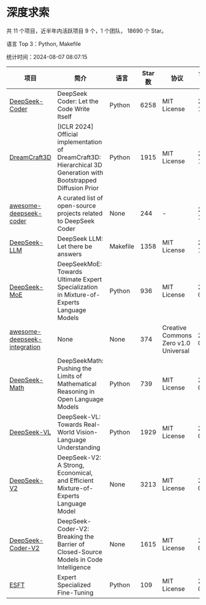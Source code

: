 # 深度求索

共 11 个项目，近半年内活跃项目 9 个，1 个团队， 18690 个 Star。

语言 Top 3：Python, Makefile

统计时间：2024-08-07 08:07:15

| 项目 | 简介 | 语言 | Star 数 | 协议 | 创建时间 | 最后更新时间 | 最后提交时间 |
| --- | --- | --- | --- | --- | --- | --- | --- |
| [DeepSeek-Coder](https://github.com/deepseek-ai/DeepSeek-Coder) | DeepSeek Coder: Let the Code Write Itself | Python | 6258 | MIT License | 2023-10-20 | 2024-08-07 | 2024-05-21 |
| [DreamCraft3D](https://github.com/deepseek-ai/DreamCraft3D) | [ICLR 2024] Official implementation of DreamCraft3D: Hierarchical 3D Generation with Bootstrapped Diffusion Prior | Python | 1915 | MIT License | 2023-10-23 | 2024-08-06 | 2024-06-09 |
| [awesome-deepseek-coder](https://github.com/deepseek-ai/awesome-deepseek-coder) | A curated list of open-source projects related to DeepSeek Coder | None | 244 | - | 2023-11-06 | 2024-08-02 | 2024-04-03 |
| [DeepSeek-LLM](https://github.com/deepseek-ai/DeepSeek-LLM) | DeepSeek LLM: Let there be answers | Makefile | 1358 | MIT License | 2023-11-29 | 2024-08-07 | 2024-02-04 |
| [DeepSeek-MoE](https://github.com/deepseek-ai/DeepSeek-MoE) | DeepSeekMoE: Towards Ultimate Expert Specialization in Mixture-of-Experts Language Models | Python | 936 | MIT License | 2024-01-02 | 2024-08-07 | 2024-01-16 |
| [awesome-deepseek-integration](https://github.com/deepseek-ai/awesome-deepseek-integration) | None | None | 374 | Creative Commons Zero v1.0 Universal | 2024-01-11 | 2024-08-07 | 2024-07-29 |
| [DeepSeek-Math](https://github.com/deepseek-ai/DeepSeek-Math) | DeepSeekMath: Pushing the Limits of Mathematical Reasoning in Open Language Models | Python | 739 | MIT License | 2024-02-05 | 2024-08-06 | 2024-04-15 |
| [DeepSeek-VL](https://github.com/deepseek-ai/DeepSeek-VL) | DeepSeek-VL: Towards Real-World Vision-Language Understanding | Python | 1929 | MIT License | 2024-03-07 | 2024-08-07 | 2024-04-24 |
| [DeepSeek-V2](https://github.com/deepseek-ai/DeepSeek-V2) | DeepSeek-V2: A Strong, Economical, and Efficient Mixture-of-Experts Language Model | None | 3213 | MIT License | 2024-04-22 | 2024-08-07 | 2024-06-26 |
| [DeepSeek-Coder-V2](https://github.com/deepseek-ai/DeepSeek-Coder-V2) | DeepSeek-Coder-V2: Breaking the Barrier of Closed-Source Models in Code Intelligence | None | 1615 | MIT License | 2024-06-14 | 2024-08-07 | 2024-07-03 |
| [ESFT](https://github.com/deepseek-ai/ESFT) | Expert Specialized Fine-Tuning | Python | 109 | MIT License | 2024-07-04 | 2024-08-03 | 2024-07-11 |
